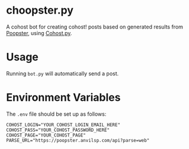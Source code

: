 # choopster.py
A cohost bot for creating cohost! posts based on generated results from [Poopster](https://github.com/anvilsp/Poopster), using [Cohost.py](https://github.com/valknight/Cohost.py).

# Usage
Running `bot.py` will automatically send a post.

# Environment Variables
The `.env` file should be set up as follows:
```
COHOST_LOGIN="YOUR_COHOST_LOGIN_EMAIL_HERE"
COHOST_PASS="YOUR_COHOST_PASSWORD_HERE"
COHOST_PAGE="YOUR_COHOST_PAGE"
PARSE_URL="https://poopster.anvilsp.com/api?parse=web"
```